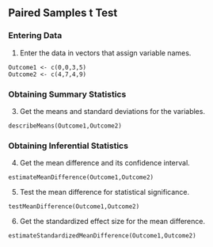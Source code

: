 
## Paired Samples t Test

### Entering Data

1. Enter the data in vectors that assign variable names.

```{r}
Outcome1 <- c(0,0,3,5)
Outcome2 <- c(4,7,4,9)
```

### Obtaining Summary Statistics

3. Get the means and standard deviations for the variables.

```{r}
describeMeans(Outcome1,Outcome2)
```

### Obtaining Inferential Statistics

4. Get the mean difference and its confidence interval.

```{r}
estimateMeanDifference(Outcome1,Outcome2)
```

5. Test the mean difference for statistical significance.

```{r}
testMeanDifference(Outcome1,Outcome2)
```

6. Get the standardized effect size for the mean difference.

```{r}
estimateStandardizedMeanDifference(Outcome1,Outcome2)
```
